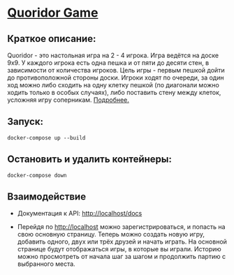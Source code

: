 # [Quoridor Game](https://quoridor.online)

## Краткое описание:

Quoridor - это настольная игра на 2 - 4 игрока.
Игра ведётся на доске 9x9.  У каждого игрока есть одна пешка и от пяти до десяти стен, в зависимости от количества игроков. Цель игры - первым пешкой дойти до противоположной стороны доски. Игроки ходят по очереди, за один ход можно либо сходить на одну клетку пешкой (по диагонали можно ходить только в особых случаях), либо поставить стену между клеток, усложняя игру соперникам. 
[Подробнее.](https://en.wikipedia.org/wiki/Quoridor)

## Запуск:
```
docker-compose up --build
```

## Остановить и удалить контейнеры:
```
docker-compose down
```

## Взаимодействие

- Документация к API: [http://localhost/docs]()

- Перейдя по [http://localhost]() можно зарегистрироваться, и попасть на свою основную страницу.
Теперь можно создать новую игру, добавить одного, двух или трёх друзей и начать играть. На основной странице будут отображаться игры, в которые вы играли. Историю можно просмотреть от начала шаг за шагом и продолжить партию с выбранного места.
